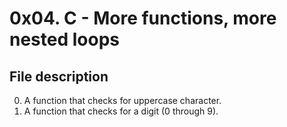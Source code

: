 # 0x04. C - More functions, more nested loops

## File description

 0. A function that checks for uppercase character.
 1. A function that checks for a digit (0 through 9).
